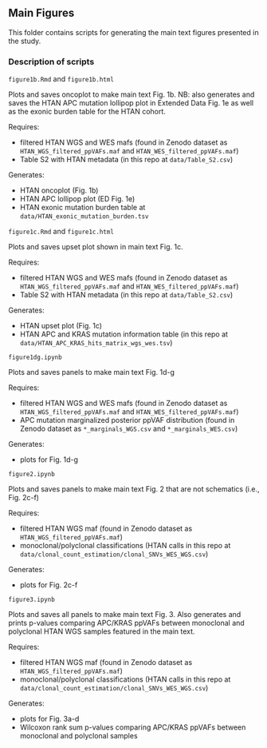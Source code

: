 ## Main Figures

This folder contains scripts for generating the main text figures presented in the study.

### Description of scripts

`figure1b.Rmd` and `figure1b.html`

Plots and saves oncoplot to make main text Fig. 1b. NB: also generates and saves the HTAN APC mutation lollipop plot in Extended Data Fig. 1e as well as the exonic burden table for the HTAN cohort.

Requires:
* filtered HTAN WGS and WES mafs (found in Zenodo dataset as `HTAN_WGS_filtered_ppVAFs.maf` and `HTAN_WES_filtered_ppVAFs.maf`)
* Table S2 with HTAN metadata (in this repo at `data/Table_S2.csv`)

Generates:
* HTAN oncoplot (Fig. 1b)
* HTAN APC lollipop plot (ED Fig. 1e)
* HTAN exonic mutation burden table at `data/HTAN_exonic_mutation_burden.tsv`

`figure1c.Rmd` and `figure1c.html`

Plots and saves upset plot shown in main text Fig. 1c. 

Requires:
* filtered HTAN WGS and WES mafs (found in Zenodo dataset as `HTAN_WGS_filtered_ppVAFs.maf` and `HTAN_WES_filtered_ppVAFs.maf`)
* Table S2 with HTAN metadata (in this repo at `data/Table_S2.csv`)

Generates:
* HTAN upset plot (Fig. 1c)
* HTAN APC and KRAS mutation information table (in this repo at `data/HTAN_APC_KRAS_hits_matrix_wgs_wes.tsv`)

`figure1dg.ipynb`

Plots and saves panels to make main text Fig. 1d-g

Requires:
* filtered HTAN WGS and WES mafs (found in Zenodo dataset as `HTAN_WGS_filtered_ppVAFs.maf` and `HTAN_WES_filtered_ppVAFs.maf`)
* APC mutation marginalized posterior ppVAF distribution (found in Zenodo dataset as `*_marginals_WGS.csv` and `*_marginals_WES.csv`)

Generates:
* plots for Fig. 1d-g

`figure2.ipynb`

Plots and saves panels to make main text Fig. 2 that are not schematics (i.e., Fig. 2c-f)

Requires:
* filtered HTAN WGS maf (found in Zenodo dataset as `HTAN_WGS_filtered_ppVAFs.maf`)
* monoclonal/polyclonal classifications (HTAN calls in this repo at `data/clonal_count_estimation/clonal_SNVs_WES_WGS.csv`)

Generates:
* plots for Fig. 2c-f

`figure3.ipynb`

Plots and saves all panels to make main text Fig. 3. Also generates and prints p-values comparing APC/KRAS ppVAFs between monoclonal and polyclonal HTAN WGS samples featured in the main text.

Requires:
* filtered HTAN WGS maf (found in Zenodo dataset as `HTAN_WGS_filtered_ppVAFs.maf`)
* monoclonal/polyclonal classifications (HTAN calls in this repo at `data/clonal_count_estimation/clonal_SNVs_WES_WGS.csv`)

Generates:
* plots for Fig. 3a-d
* Wilcoxon rank sum p-values comparing APC/KRAS ppVAFs between monoclonal and polyclonal samples

